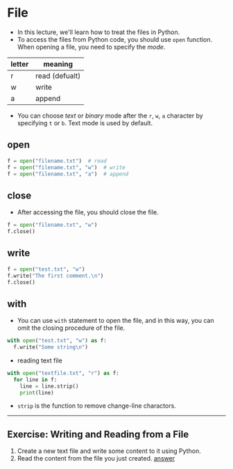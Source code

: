 # File
* In this lecture, we'll learn how to treat the files in Python.
* To access the files from Python code, you should use `open` function. When opening a file, you need to specify the *mode*.

| letter | meaning             |
| ------ | ------------------- |
| r      | read (defualt)      |
| w      | write               |
| a      | append              |

* You can choose *text* or *binary* mode after the `r`, `w`, `a` character by specifying `t` or `b`. Text mode is used by default.

## open
```python
f = open("filename.txt")  # read
f = open("filename.txt", "w")  # write
f = open("filename.txt", "a")  # append
```

## close
* After accessing the file, you should close the file.
```python
f = open("filename.txt", "w")
f.close()
```

## write
```python
f = open("test.txt", "w")
f.write("The first comment.\n")
f.close()
```

## with
* You can use `with` statement to open the file, and in this way, you can omit the closing procedure of the file.
```python
with open("test.txt", "w") as f:
  f.write("Some string\n")
```
* reading text file
```python {cmd}
with open("textfile.txt", "r") as f:
  for line in f:
    line = line.strip()
    print(line)
```
* `strip` is the function to remove change-line charactors.

---

## Exercise: Writing and Reading from a File

1. Create a new text file and write some content to it using Python.
2. Read the content from the file you just created.
<a href="./answer.md#file">answer</a>

